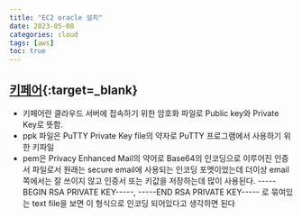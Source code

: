 ```yaml
---
title: "EC2 oracle 설치"
date: 2023-05-08
categories: cloud  
tags: [aws]
toc: true
---
```


## [키페어](https://www.letmecompile.com/certificate-file-format-extensions-comparison/){:target=_blank}
   - 키페어란 클라우드 서버에 접속하기 위한 암호화 파일로 Public key와 Private Key로 뜻함.  
   - ppk 파일은 PuTTY Private Key file의 약자로 PuTTY 프로그램에서 사용하기 위한 키파일
   - pem은 Privacy Enhanced Mail의 약어로 Base64의 인코딩으로 이루어진 인증서 파일로서 원래는 secure email에 사용되는 인코딩 포멧이었는데 더이상 email쪽에서는 잘 쓰이지 않고 인증서 또는 키값을 저장하는데 많이 사용된다. -----BEGIN RSA PRIVATE KEY-----, -----END RSA PRIVATE KEY----- 로 묶여있는 text file을 보면 이 형식으로 인코딩 되어있다고 생각하면 된다
